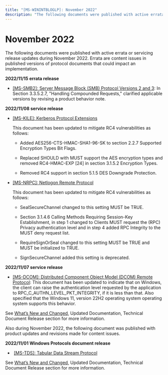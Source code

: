 ```yaml
---
title: "[MS-WININTBLOGLP]: November 2022"
description: "The following documents were published with active errata or servicing release updates during November 2022. Errata are content issues in"
---
```


# November 2022

<p>The following documents were published with active errata or
servicing release updates during November 2022. Errata are content issues in
published versions of protocol documents that could impact an implementation.</p>
<p><b>2022/11/15 errata
release</b></p>
<ul><li><p><span><span><span>  
</span></span></span><span><a href="/openspecs/windows_protocols/MS-WINERRATA/2cdafcfa-ce51-426a-9678-630a505a1a35">[MS-SMB2]:
Server Message Block (SMB) Protocol Versions 2 and 3</a></span>: In Section
3.3.5.2.7, &quot;Handling Compounded Requests,&quot; clarified applicable
versions by revising a product behavior note.<b></b></p>
</li></ul><p><b>2022/11/08 service
release</b></p>
<ul><li><p><span><span><span><span>  
</span></span></span></span><span><a href="/openspecs/windows_protocols/MS-KILE/2a32282e-dd48-4ad9-a542-609804b02cc9">[MS-KILE]:
Kerberos Protocol Extensions</a></span><span><span></span></span></p>
<p>This document has been
updated to mitigate RC4 vulnerabilities as follows:</p>
<ul><li><p><span><span><span>  
</span></span></span>Added
AES256-CTS-HMAC-SHA1-96-SK to section 2.2.7 Supported Encryption Types Bit
Flags.</p>
</li><li><p><span><span><span>  
</span></span></span>Replaced SHOULD with MUST
support the AES encryption types and removed RC4-HMAC-EXP [24] in section
3.1.5.2 Encryption Types.</p>
</li><li><p><span><span><span>  
</span></span></span>Removed RC4 support in
section 5.1.5 DES Downgrade Protection. </p>
</li></ul></li><li><p><span><span><span>  
</span></span></span><span><a href="/openspecs/windows_protocols/MS-WINERRATA/69ffd0ac-a0dd-49f2-96ad-6720441b0a93">[MS-NRPC]:
Netlogon Remote Protocol</a></span></p>
<p>This document has been updated
to mitigate RC4 vulnerabilities as follows:</p>
<ul><li><p><span><span><span>  
</span></span></span>SealSecureChannel changed
to this setting MUST be TRUE.</p>
</li><li><p><span><span><span>  
</span></span></span>Section 3.1.4.6 Calling
Methods Requiring Session-Key Establishment, in step 1 changed to Clients MUST
request the (RPC) Privacy authentication level and in step 4 added RPC
Integrity to the MUST deny request list.</p>
</li><li><p><span><span><span>  
</span></span></span>RequireSignOrSeal changed
to this setting MUST be TRUE and MUST be initialized to TRUE.</p>
</li><li><p><span><span><span>  
</span></span></span>SignSecureChannel added
this setting is deprecated.</p>
</li></ul></li></ul><p><b>2022/11/07 service
release</b></p>
<ul><li><p><span><span><span>  
</span></span></span><span><a href="/openspecs/windows_protocols/MS-WINERRATA/d56b3256-c5ec-486c-8a19-9fc57039d0a8">[MS-DCOM]:
Distributed Component Object Model (DCOM) Remote Protocol</a></span>: This
document has been updated to indicate that on Windows, the client can raise the
authentication level requested by the application to
RPC_C_AUTHN_LEVEL_PKT_INTEGRITY, if it is less than that. Also specified that
the Windows 11, version 22H2 operating system operating system supports this
behavior.</p>
</li></ul><p>See <span><a href="/openspecs/windows_protocols/MS-WINPROTLP/e168a474-7de2-421c-b460-91adf87692a3">What’s
New and Changed</a></span>, Updated Documentation, Technical Document Release
section for more information.</p>
<p>Also during November 2022, the following document was
published with product updates and revisions made for content issues.</p>
<p><b>2022/11/01 Windows
Protocols document release</b></p>
<ul><li><p><span><span><span><span>  
</span></span></span></span><span> </span><span><a href="/openspecs/windows_protocols/MS-TDS/b46a581a-39de-4745-b076-ec4dbb7d13ec">[MS-TDS]:
Tabular Data Stream Protocol</a></span><span><span></span></span></p>
</li></ul><p>See <span><a href="/openspecs/windows_protocols/MS-WINPROTLP/e168a474-7de2-421c-b460-91adf87692a3">What’s
New and Changed</a></span>, Updated Documentation, Technical Document Release
section for more information.</p>

                